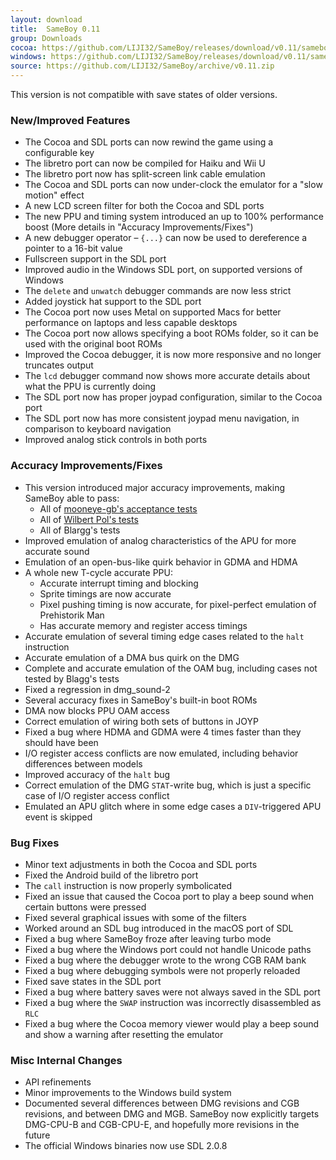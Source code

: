 ```yaml
---
layout: download
title:  SameBoy 0.11
group: Downloads
cocoa: https://github.com/LIJI32/SameBoy/releases/download/v0.11/sameboy_cocoa_v0.11.zip
windows: https://github.com/LIJI32/SameBoy/releases/download/v0.11/sameboy_winsdl_v0.11.zip
source: https://github.com/LIJI32/SameBoy/archive/v0.11.zip
---
```


This version is not compatible with save states of older versions.

### New/Improved Features
 * The Cocoa and SDL ports can now rewind the game using a configurable key
 * The libretro port can now be compiled for Haiku and Wii U
 * The libretro port now has split-screen link cable emulation
 * The Cocoa and SDL ports can now under-clock the emulator for a "slow motion" effect
 * A new LCD screen filter for both the Cocoa and SDL ports
 * The new PPU and timing system introduced an up to 100% performance boost (More details in "Accuracy Improvements/Fixes")
 * A new debugger operator – `{...}` can now be used to dereference a pointer to a 16-bit value
 * Fullscreen support in the SDL port
 * Improved audio in the Windows SDL port, on supported versions of Windows
 * The `delete` and `unwatch` debugger commands are now less strict
 * Added joystick hat support to the SDL port
 * The Cocoa port now uses Metal on supported Macs for better performance on laptops and less capable desktops
 * The Cocoa port now allows specifying a boot ROMs folder, so it can be used with the original boot ROMs
 * Improved the Cocoa debugger, it is now more responsive and no longer truncates output
 * The `lcd` debugger command now shows more accurate details about what the PPU is currently doing
 * The SDL port now has proper joypad configuration, similar to the Cocoa port
 * The SDL port now has more consistent joypad menu navigation, in comparison to keyboard navigation
 * Improved analog stick controls in both ports
 
### Accuracy Improvements/Fixes
 * This version introduced major accuracy improvements, making SameBoy able to pass:
   * All of [mooneye-gb's acceptance tests](https://github.com/Gekkio/mooneye-gb/tree/master/tests/acceptance)
   * All of [Wilbert Pol's tests](https://github.com/wilbertpol/mooneye-gb/tree/master/tests/acceptance)
   * All of Blargg's tests
 * Improved emulation of analog characteristics of the APU for more accurate sound
 * Emulation of an open-bus-like quirk behavior in GDMA and HDMA
 * A whole new T-cycle accurate PPU:
    * Accurate interrupt timing and blocking
    * Sprite timings are now accurate
    * Pixel pushing timing is now accurate, for pixel-perfect emulation of Prehistorik Man
    * Has accurate memory and register access timings
 * Accurate emulation of several timing edge cases related to the `halt` instruction
 * Accurate emulation of a DMA bus quirk on the DMG
 * Complete and accurate emulation of the OAM bug, including cases not tested by Blagg's tests
 * Fixed a regression in dmg_sound-2
 * Several accuracy fixes in SameBoy's built-in boot ROMs
 * DMA now blocks PPU OAM access
 * Correct emulation of wiring both sets of buttons in JOYP
 * Fixed a bug where HDMA and GDMA were 4 times faster than they should have been
 * I/O register access conflicts are now emulated, including behavior differences between models
 * Improved accuracy of the `halt` bug
 * Correct emulation of the DMG `STAT`-write bug, which is just a specific case of I/O register access conflict
 * Emulated an APU glitch where in some edge cases a `DIV`-triggered APU event is skipped

### Bug Fixes
 * Minor text adjustments in both the Cocoa and SDL ports
 * Fixed the Android build of the libretro port
 * The `call` instruction is now properly symbolicated
 * Fixed an issue that caused the Cocoa port to play a beep sound when certain buttons were pressed
 * Fixed several graphical issues with some of the filters
 * Worked around an SDL bug introduced in the macOS port of SDL
 * Fixed a bug where SameBoy froze after leaving turbo mode
 * Fixed a bug where the Windows port could not handle Unicode paths
 * Fixed a bug where the debugger wrote to the wrong CGB RAM bank
 * Fixed a bug where debugging symbols were not properly reloaded
 * Fixed save states in the SDL port
 * Fixed a bug where battery saves were not always saved in the SDL port
 * Fixed a bug where the `SWAP` instruction was incorrectly disassembled as `RLC`
 * Fixed a bug where the Cocoa memory viewer would play a beep sound and show a warning after resetting the emulator
 
### Misc Internal Changes
 * API refinements
 * Minor improvements to the Windows build system
 * Documented several differences between DMG revisions and CGB revisions, and between DMG and MGB. SameBoy now explicitly targets DMG-CPU-B and CGB-CPU-E, and hopefully more revisions in the future
 * The official Windows binaries now use SDL 2.0.8
